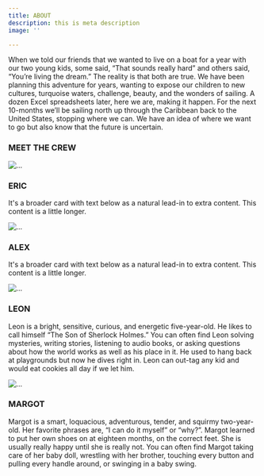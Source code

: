```yaml
---
title: ABOUT
description: this is meta description
image: ''

---
```

When we told our friends that we wanted to live on a boat for a year with our two young kids, some said, “That sounds really hard” and others said, “You’re living the dream.” The reality is that both are true. We have been planning this adventure for years, wanting to expose our children to new cultures, turquoise waters, challenge, beauty, and the wonders of sailing. A dozen Excel spreadsheets later, here we are, making it happen. For the next 10-months we’ll be sailing north up through the Caribbean back to the United States, stopping where we can. We have an idea of where we want to go but also know that the future is uncertain.

<h3>MEET THE CREW</h3>
  
  <div class="row">
  <div class="col-sm-6">
    <div class="card">
      <img src="/images/pxl_20210910_211241726-portrait.jpg" class="card-img-top" alt="...">
      <div class="card-body">
        <h3 class="card-title text-center">ERIC</h3>
        <p class="card-text">It's a broader card with text below as a natural lead-in to extra content. This content is a little longer.</p>
      </div>
    </div>
  </div>
  
  <div class="col-sm-6">
    <div class="card">
      <img src="/images/pxl_20210910_211241726-portrait.jpg" class="card-img-top" alt="...">
      <div class="card-body">
        <h3 class="card-title text-center">ALEX</h3>
        <p class="card-text">It's a broader card with text below as a natural lead-in to extra content. This content is a little longer.</p>
      </div>
    </div>
  </div>
</div>

<div class="row">
  <div class="col-sm-6">
    <div class="card">
      <img src="/images/pxl_20210910_211241726-portrait.jpg" class="card-img-top" alt="...">
      <div class="card-body">
        <h3 class="card-title text-center">LEON</h3>
        <p class="card-text">Leon is a bright, sensitive, curious, and energetic five-year-old. He likes to call himself “The Son of Sherlock Holmes.” You can often find Leon solving mysteries, writing stories, listening to audio books, or asking questions about how the world works as well as his place in it. He used to hang back at playgrounds but now he dives right in. Leon can out-tag any kid and would eat cookies all day if we let him. </p>
      </div>
    </div>
  </div>
  <div class="col-sm-6">
    <div class="card">
      <img src="/images/pxl_20210910_211241726-portrait.jpg" class="card-img-top" alt="...">
      <div class="card-body">
        <h3 class="card-title text-center">MARGOT</h3>
        <p class="card-text">Margot is a smart, loquacious, adventurous, tender, and squirmy two-year-old. Her favorite phrases are, “I can do it myself” or “why?”. Margot learned to put her own shoes on at eighteen months, on the correct feet. She is usually really happy until she is really not. You can often find Margot taking care of her baby doll, wrestling with her brother, touching every button and pulling every handle around, or swinging in a baby swing. </p>
      </div>
    </div>
  </div>
</div>
